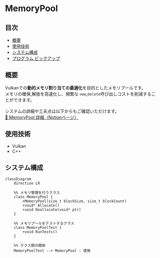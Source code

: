 # MemoryPool

## 目次
- [概要](#概要)
- [使用技術](#使用技術)
- [システム構成](#システム構成)
- [プログラム ピックアップ](#プログラム--ピックアップ)

## 概要
Vulkanでの**動的メモリ割り当ての最適化**を目的としたメモリプールです。<br>
メモリの確保,解放を高速化し、頻繁な `new`,`delete`呼び出しコストを削減することができます。<br><br>
システムの詳細や工夫点は以下からもご確認いただけます。<br>
[🔗 MemoryPool 詳細（Notionページ）](https://picturesque-kayak-ac4.notion.site/19b281634a16809aa663f12e753d2f4a?pvs=4)

## 使用技術
- Vulkan
- C++

## システム構成
```mermaid
classDiagram
    direction LR

    %% メモリ管理を行うクラス
    class MemoryPool {
        +MemoryPool(size_t blockSize, size_t blockCount)
        +void* Allocate()
        +void Deallocate(void* ptr)
    }

    %% メモリプールをテストするクラス
    class MemoryPoolTest {
        +void RunTests()
    }

    %% クラス間の関係
    MemoryPoolTest --> MemoryPool : 使用
